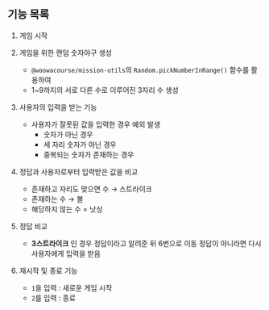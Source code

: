 ## 기능 목록

1. 게임 시작

2.  게임을 위한 랜덤 숫자야구 생성
	* `@woowacourse/mission-utils`의 `Random.pickNumberInRange()` 함수를 활용하여
	* 1~9까지의 서로 다른 수로 이루어진 3자리 수 생성

3.  사용자의 입력을 받는 기능
	* 사용자가 잘못된 값을 입력한 경우 예외 발생
		* 숫자가 아닌 경우 		 
		* 세 자리 숫자가 아닌 경우 		 
		* 중복되는 숫자가 존재하는 경우

4. 정답과 사용자로부터 입력받은 값을 비교
    * 존재하고 자리도 맞으면 수 → 스트라이크
    * 존재하는 수 → 볼
    * 해당하지 않는 수 = 낫싱

5. 정답 비교
	* **3스트라이크** 인 경우 정답이라고 알려준 뒤 6번으로 이동
	정답이 아니라면 다시 사용자에게 입력을 받음

6. 재시작 및 종료 기능
	* `1`을 입력 : 새로운 게임 시작
	* `2`를 입력 : 종료